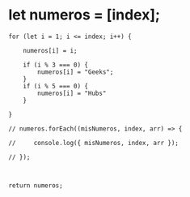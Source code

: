 # let numeros = [index];


    for (let i = 1; i <= index; i++) {

        numeros[i] = i;

        if (i % 3 === 0) {
            numeros[i] = "Geeks";
        }
        if (i % 5 === 0) {
            numeros[i] = "Hubs"
        }

    }

    // numeros.forEach((misNumeros, index, arr) => {

    //     console.log({ misNumeros, index, arr });

    // });



    return numeros;